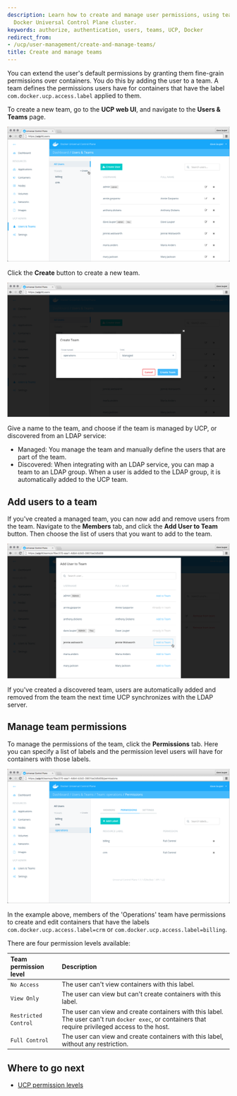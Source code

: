 ```yaml
---
description: Learn how to create and manage user permissions, using teams in your
  Docker Universal Control Plane cluster.
keywords: authorize, authentication, users, teams, UCP, Docker
redirect_from:
- /ucp/user-management/create-and-manage-teams/
title: Create and manage teams
---
```


You can extend the user's default permissions by granting them fine-grain
permissions over containers. You do this by adding the user to a team.
A team defines the permissions users have for containers that have the label
`com.docker.ucp.access.label` applied to them.

To create a new team, go to the **UCP web UI**, and navigate to the
**Users & Teams** page.

![](../images/create-and-manage-teams-1.png)

Click the **Create** button to create a new team.

![](../images/create-and-manage-teams-2.png)

Give a name to the team, and choose if the team is managed by UCP, or
discovered from an LDAP service:

* Managed: You manage the team and manually define the users that are part
of the team.
* Discovered: When integrating with an LDAP service, you can map a team to
an LDAP group. When a user is added to the LDAP group, it is automatically added
to the UCP team.

## Add users to a team

If you've created a managed team, you can now add and remove users from the
team.
Navigate to the **Members** tab, and click the **Add User to Team** button.
Then choose the list of users that you want to add to the team.

![](../images/create-and-manage-teams-3.png)

If you've created a discovered team, users are automatically added and removed
from the team the next time UCP synchronizes with the LDAP server.

## Manage team permissions

To manage the permissions of the team, click the **Permissions** tab.
Here you can specify a list of labels and the permission level users will have
for containers with those labels.

![](../images/create-and-manage-teams-4.png)

In the example above, members of the 'Operations' team have permissions to
create and edit containers that have the labels
`com.docker.ucp.access.label=crm` or `com.docker.ucp.access.label=billing`.

There are four permission levels available:

| Team permission level | Description                                                                                                                                          |
|:----------------------|:-----------------------------------------------------------------------------------------------------------------------------------------------------|
| `No Access`           | The user can't view containers with this label.                                                                                                      |
| `View Only`           | The user can view but can't create containers with this label.                                                                                       |
| `Restricted Control`  | The user can view and create containers with this label. The user can't run `docker exec`, or containers that require privileged access to the host. |
| `Full Control`        | The user can view and create containers with this label, without any restriction.                                                                    |

## Where to go next

* [UCP permission levels](permission-levels.md)